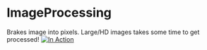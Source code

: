 # ImageProcessing
Brakes image into pixels.
Large/HD images takes some time to get processed!
<a href="https://i.imgur.com/85wNszK"><img src="https://i.imgur.com/85wNszK.gifv" title="In Action"/></a>
